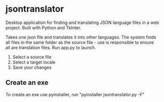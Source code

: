 # jsontranslator
Desktop application for finding and translating JSON language files in a web project. Built with Python and TkInter.

Takes one json file and translates it into other languages.
The system finds all files in the same folder as the source file - use is responsible to ensure all are translation files.
Run app.py to launch.
1. Select a source file
2. Select a target locale
3. Save your changes

## Create an exe
To create an exe use pyinstaller, run "pyinstaller jsontranslator.py -F"